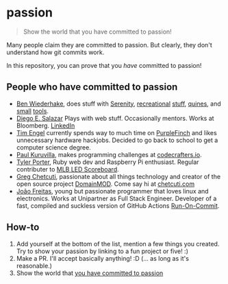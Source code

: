 # passion

> Show the world that you have committed to passion!

Many people claim they are committed to passion. But clearly, they don't understand how git commits work.

In this repository, you can prove that you *have* committed to passion!

## People who have committed to passion

- [Ben Wiederhake](https://github.com/BenWiederhake), does stuff with [Serenity](https://github.com/SerenityOS/serenity), [recreational](https://github.com/BenWiederhake/evo_path#evo_path) [stuff](https://benwiederhake.github.io/oeis-funfacts/), [quines](https://github.com/BenWiederhake/normal-quine#normal-quine), and [small](https://github.com/BenWiederhake/ear#ear) [tools](https://github.com/BenWiederhake/pwned_passwords#pwned_passwords).
- [Diego E. Salazar](https://github.com/DiegoSalazar) Plays with web stuff. Occasionally mentors. Works at Bloomberg. [LinkedIn](https://www.linkedin.com/in/diegoesalazar/)
- [Tim Engel](https://github.com/Veticus) currently spends way to much time on [PurpleFinch](https://github.com/DMU20s/PurpleFinch) and likes unnecessary hardware hackjobs. Decided to go back to school to get a computer science degree.
- [Paul Kuruvilla](https://rohitpaulk.com), makes programming challenges at [codecrafters.io](https://codecrafters.io).
- [Tyler Porter](https://github.com/pawptart), Ruby web dev and Raspberry Pi enthusiast. Regular contributer to [MLB LED Scoreboard](https://github.com/MLB-LED-Scoreboard/mlb-led-scoreboard).
- [Greg Chetcuti](https://github.com/chetcuti), passionate about all things technology and creator of the open source project [DomainMOD](https://domainmod.org). Come say hi at [chetcuti.com](http://chetcuti.com)
- [João Freitas](https://github.com/joaoofreitas), young but passionate programmer that loves linux and electronics. Works at Unipartner as Full Stack Engineer. Developer of a fast, compiled and suckless version of GitHub Actions [Run-On-Commit](https://github.com/joaoofreitas/run-on-commit).

<!--
Hi! Feel free to add yourself.
Please squash your commits, and remember to make the commit message
something like "Committed to passion: Firstname Lastname".
Have fun!
-->

## How-to

1. Add yourself at the bottom of the list, mention a few things you created. Try to show your passion by linking to a fun project or five! :)
2. Make a PR. I'll accept basically anything! :D (… as long as it's reasonable.)
3. Show the world that [you have committed to passion](https://github.com/BenWiederhake/passion/commit/fe543fbe0d8a60ac4bc2405fd921320b6df95c2f)
